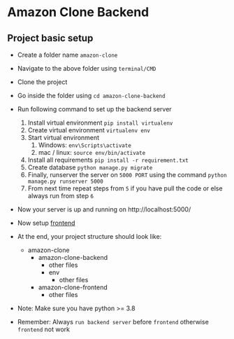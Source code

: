# Amazon Clone Backend

## Project basic setup
- Create a folder name `amazon-clone`
- Navigate to the above folder using `terminal/CMD`
- Clone the project
- Go inside the folder using `cd amazon-clone-backend`
- Run following command to set up the backend server
    1) Install virtual environment `pip install virtualenv`
    2) Create virtual environment `virtualenv env`
    3) Start virtual environment
        1) Windows: `env\Scripts\activate`
        2) mac / linux: `source env/bin/activate`
    4) Install all requirements `pip install -r requirement.txt`
    5) Create database `python manage.py migrate`
    6) Finally, runserver the server on `5000 PORT` using the command `python manage.py runserver 5000`
    7) From next time repeat steps from `5` if you have pull the code or else always run from step `6`
    
- Now your server is up and running on http://localhost:5000/
- Now setup [frontend](https://github.com/KaranRohra/amazon-clone-frontend/)
  
- At the end, your project structure should look like:
    - amazon-clone
        - amazon-clone-backend
          - other files
          - env
            - other files
        - amazon-clone-frontend
            - other files
    
- Note: Make sure you have python >= 3.8
- Remember: Always `run backend server` before `frontend` otherwise `frontend` not work